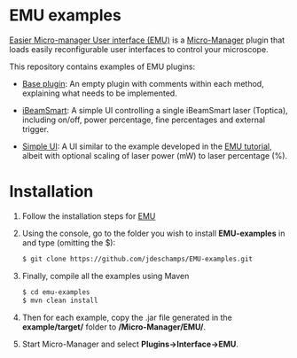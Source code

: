 # EMU examples

[Easier Micro-manager User interface (EMU)]( https://github.com/jdeschamps/EMU ) is a [Micro-Manager](https://micro-manager.org/wiki/Micro-Manager) plugin that loads easily reconfigurable user interfaces to control your microscope. 

This repository contains examples of EMU plugins:

- [Base plugin](baseplugin): An empty plugin with comments within each method, explaining what needs to be implemented.

- [iBeamSmart](ibeamsmart): A simple UI controlling a single iBeamSmart laser (Toptica), including on/off, power percentage, fine percentages and external trigger.

- [Simple UI](simpleui): A UI similar to the example developed in the [EMU tutorial]( https://github.com/jdeschamps/EMU-tutorial ), albeit with optional scaling of laser power (mW) to laser percentage (%).

  

# Installation

1. Follow the installation steps for [EMU](https://github.com/jdeschamps/EMU)

2. Using the console, go to the folder you wish to install **EMU-examples** in and type (omitting the $):

   ```bash
   $ git clone https://github.com/jdeschamps/EMU-examples.git
   ```

3. Finally, compile all the examples using Maven

   ```bash
   $ cd emu-examples
   $ mvn clean install
   ```

4. Then for each example, copy the .jar file generated in the **example/target/** folder to **/Micro-Manager/EMU/**. 

5. Start Micro-Manager and select **Plugins->Interface->EMU**.

